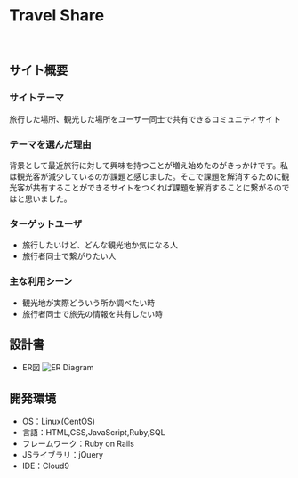 # Travel Share
​
## サイト概要
### サイトテーマ
旅行した場所、観光した場所をユーザー同士で共有できるコミュニティサイト
​
### テーマを選んだ理由
背景として最近旅行に対して興味を持つことが増え始めたのがきっかけです。私は観光客が減少しているのが課題と感じました。そこで課題を解消するために観光客が共有することができるサイトをつくれば課題を解消することに繋がるのではと思いました。
​
### ターゲットユーザ
- 旅行したいけど、どんな観光地か気になる人
- 旅行者同士で繋がりたい人
​
### 主な利用シーン
- 観光地が実際どういう所か調べたい時
- 旅行者同士で旅先の情報を共有したい時
​
## 設計書
- ER図
![ER Diagram](PF_ER図.drawio.png)
​
## 開発環境
- OS：Linux(CentOS)
- 言語：HTML,CSS,JavaScript,Ruby,SQL
- フレームワーク：Ruby on Rails
- JSライブラリ：jQuery
- IDE：Cloud9
